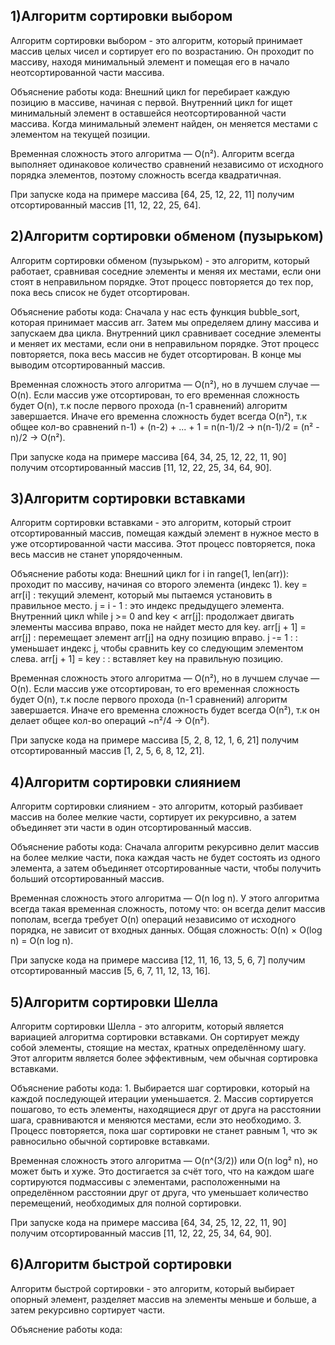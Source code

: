 1)Алгоритм сортировки выбором
------------------------------------------
Алгоритм сортировки выбором - это алгоритм, который принимает массив целых чисел и сортирует его по возрастанию. Он проходит по массиву, находя минимальный элемент и помещая его в начало неотсортированной части массива.

Объяснение работы кода: Внешний цикл for перебирает каждую позицию в массиве, начиная с первой. Внутренний цикл for ищет минимальный элемент в оставшейся неотсортированной части массива. Когда минимальный элемент найден, он меняется местами с элементом на текущей позиции.

Временная сложность этого алгоритма — O(n²). Алгоритм всегда выполняет одинаковое количество сравнений независимо от исходного порядка элементов, поэтому сложность всегда квадратичная.

При запуске кода на примере массива [64, 25, 12, 22, 11] получим отсортированный массив [11, 12, 22, 25, 64].

2)Алгоритм сортировки обменом (пузырьком)
------------------------------------------------------------------------------------------------
Алгоритм сортировки обменом (пузырьком) - это алгоритм, который работает, сравнивая соседние элементы и меняя их местами, если они стоят в неправильном порядке. Этот процесс повторяется до тех пор, пока весь список не будет отсортирован.

Объяснение работы кода: Сначала у нас есть функция bubble_sort, которая принимает массив arr. Затем мы определяем длину массива и запускаем два цикла. Внутренний цикл сравнивает соседние элементы и меняет их местами, если они в неправильном порядке. Этот процесс повторяется, пока весь массив не будет отсортирован. В конце мы выводим отсортированный массив.

Временная сложность этого алгоритма — O(n²), но в лучшем случае — O(n). Если массив уже отсортирован, то его временная сложность будет O(n), т.к после первого прохода (n-1 сравнений) алгоритм завершается. Иначе его временна сложность будет всегда O(n²), т.к общее кол-во сравнений n-1) + (n-2) + ... + 1 = n(n-1)/2 -> n(n-1)/2 = (n² - n)/2 → O(n²). 

При запуске кода на примере массива [64, 34, 25, 12, 22, 11, 90] получим отсортированный массив [11, 12, 22, 25, 34, 64, 90].

3)Алгоритм сортировки вставками
------------------------
Алгоритм сортировки вставками - это алгоритм, который строит отсортированный массив, помещая каждый элемент в нужное место в уже отсортированной части массива. Этот процесс повторяется, пока весь массив не станет упорядоченным.

Объяснение работы кода: Внешний цикл for i in range(1, len(arr)): проходит по массиву, начиная со второго элемента (индекс 1). key = arr[i] : текущий элемент, который мы пытаемся установить в правильное место. j = i - 1 : это индекс предыдущего элемента. Внутренний цикл while j >= 0 and key < arr[j]: продолжает двигать элементы массива вправо, пока не найдет место для key. arr[j + 1] = arr[j] : перемещает элемент arr[j] на одну позицию вправо. j -= 1 : : уменьшает индекс j, чтобы сравнить key со следующим элементом слева. arr[j + 1] = key : : вставляет key на правильную позицию.

Временная сложность этого алгоритма — O(n²), но в лучшем случае — O(n). Если массив уже отсортирован, то его временная сложность будет O(n), т.к после первого прохода (n-1 сравнений) алгоритм завершается. Иначе его временна сложность будет всегда O(n²), т.к он делает общее кол-во операций ~n²/4 → O(n²).

При запуске кода на примере массива [5, 2, 8, 12, 1, 6, 21] получим отсортированный массив [1, 2, 5, 6, 8, 12, 21].

4)Алгоритм сортировки слиянием
--------------------------------
Алгоритм сортировки слиянием - это алгоритм, который разбивает массив на более мелкие части, сортирует их рекурсивно, а затем объединяет эти части в один отсортированный массив.

Объяснение работы кода: Сначала алгоритм рекурсивно делит массив на более мелкие части, пока каждая часть не будет состоять из одного элемента, а затем объединяет отсортированные части, чтобы получить больший отсортированный массив.

Временная сложность этого алгоритма — O(n log n). У этого алгоритма всегда такая временная сложность, потому что: он всегда делит массив пополам, всегда требует O(n) операций независимо от исходного порядка, не зависит от входных данных. Общая сложность: O(n) × O(log n) = O(n log n).

При запуске кода на примере массива [12, 11, 16, 13, 5, 6, 7] получим отсортированный массив [5, 6, 7, 11, 12, 13, 16].

5)Алгоритм сортировки Шелла
--------------------------------
Алгоритм сортировки Шелла - это алгоритм, который является вариацией алгоритма сортировки вставками. Он сортирует между собой элементы, стоящие на местах, кратных определённому шагу. Этот алгоритм является более эффективным, чем обычная сортировка вставками.

Объяснение работы кода: 1. Выбирается шаг сортировки, который на каждой последующей итерации уменьшается. 2. Массив сортируется пошагово, то есть элементы, находящиеся друг от друга на расстоянии шага, сравниваются и меняются местами, если это необходимо. 3. Процесс повторяется, пока шаг сортировки не станет равным 1, что эк равносильно обычной сортировке вставками.

Временная сложность этого алгоритма — O(n^(3/2)) или O(n log² n), но может быть и хуже. Это достигается за счёт того, что на каждом шаге сортируются подмассивы с элементами, расположенными на определённом расстоянии друг от друга, что уменьшает количество перемещений, необходимых для полной сортировки.

При запуске кода на примере массива [64, 34, 25, 12, 22, 11, 90] получим отсортированный массив [11, 12, 22, 25, 34, 64, 90].

6)Алгоритм быстрой сортировки
------------------------------------
Алгоритм быстрой сортировки - это алгоритм, который выбирает опорный элемент, разделяет массив на элементы меньше и больше, а затем рекурсивно сортирует части.

Объяснение работы кода: 
